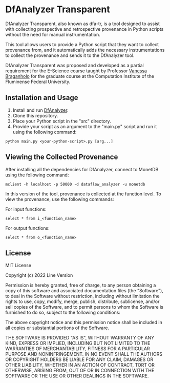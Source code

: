 # DfAnalyzer Transparent

DfAnalyzer Transparent, also known as dfa-tr, is a tool designed to assist with collecting prospective and retrospective provenance in Python scripts without the need for manual instrumentation.

This tool allows users to provide a Python script that they want to collect provenance from, and it automatically adds the necessary instrumentations to collect the provenance and sends it to the DfAnalyzer tool.

DfAnalyzer Transparent was proposed and developed as a partial requirement for the E-Science course taught by Professor [Vanessa Braganholo](https://github.com/braganholo) for the graduate course at the Computation Institute of the Fluminense Federal University.

## Installation and Usage

1. Install and run [DfAnalyzer](https://github.com/UFFeScience/DfAnalyzer/tree/master/DfAnalyzer).
1. Clone this repository.
2. Place your Python script in the "src" directory.
3. Provide your script as an argument to the "main.py" script and run it using the following command:

```
python main.py <your-python-script>.py [arg...]
```

## Viewing the Collected Provenance

After installing all the dependencies for DfAnalyzer, connect to MonetDB using the following command:

```
mclient -h localhost -p 50000 -d dataflow_analyzer -u monetdb
```

In this version of the tool, provenance is collected at the function level. To view the provenance, use the following commands:

For input functions:

```
select * from i_<function_name>
```

For output functions:

```
select * from o_<function_name>
```

## License

MIT License

Copyright (c) 2022 Line Version

Permission is hereby granted, free of charge, to any person obtaining a copy
of this software and associated documentation files (the "Software"), to deal
in the Software without restriction, including without limitation the rights
to use, copy, modify, merge, publish, distribute, sublicense, and/or sell
copies of the Software, and to permit persons to whom the Software is
furnished to do so, subject to the following conditions:

The above copyright notice and this permission notice shall be included in all
copies or substantial portions of the Software.

THE SOFTWARE IS PROVIDED "AS IS", WITHOUT WARRANTY OF ANY KIND, EXPRESS OR
IMPLIED, INCLUDING BUT NOT LIMITED TO THE WARRANTIES OF MERCHANTABILITY,
FITNESS FOR A PARTICULAR PURPOSE AND NONINFRINGEMENT. IN NO EVENT SHALL THE
AUTHORS OR COPYRIGHT HOLDERS BE LIABLE FOR ANY CLAIM, DAMAGES OR OTHER
LIABILITY, WHETHER IN AN ACTION OF CONTRACT, TORT OR OTHERWISE, ARISING FROM,
OUT OF OR IN CONNECTION WITH THE SOFTWARE OR THE USE OR OTHER DEALINGS IN THE
SOFTWARE.
